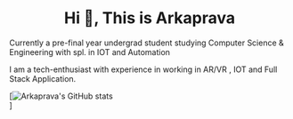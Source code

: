 # <h1 align="center">Hi 👋, This is Arkaprava</h1>

Currently a pre-final year undergrad student studying Computer Science & Engineering with spl. in IOT and Automation

I am a tech-enthusiast with experience in working in AR/VR , IOT and Full Stack Application.

[![Arkaprava's GitHub stats](https://github-readme-streak-stats.herokuapp.com/?user=arkagme&theme=dark&hide_border=false)<br/>]
